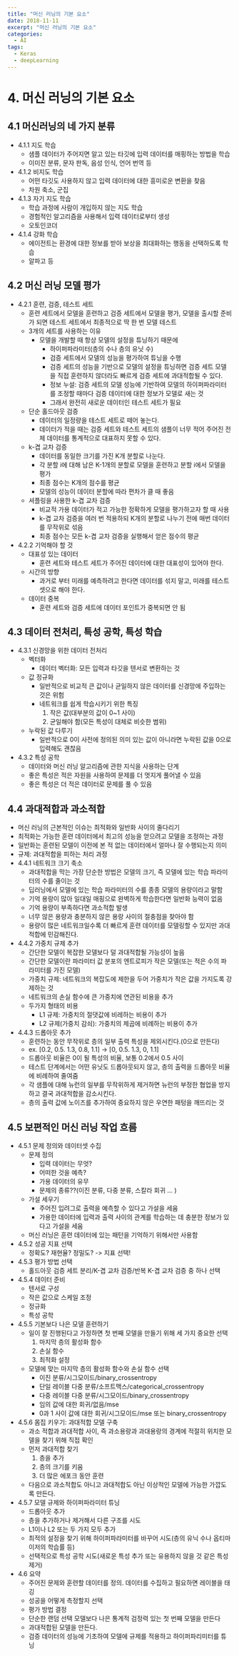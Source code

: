 ```yaml
---
title: "머신 러닝의 기본 요소"
date: 2018-11-11
excerpt: "머신 러닝의 기본 요소"
categories:
  - AI
tags:
  - Keras
  - deepLearning
---
```


# 4. 머신 러닝의 기본 요소

## 4.1 머신러닝의 네 가지 분류

* 4.1.1 지도 학습
	* 샘플 데이터가 주어지면 알고 있는 타깃에 입력 데이터를 매핑하는 방법을 학습
	* 이미진 분류, 문자 판독, 음성 인식, 언어 번역 등
* 4.1.2 비지도 학습
	* 어떤 타깃도 사용하지 않고 입력 데이터에 대한 흥미로운 변환을 찾음
	* 차원 축소, 군집
* 4.1.3 자기 지도 학습
	* 학습 과정에 사람이 개입하지 않는 지도 학습
	* 경험적인 알고리즘을 사용해서 입력 데이터로부터 생성
	* 오토인코더
* 4.1.4 강화 학습
	* 에이전트는 환경에 대한 정보를 받아 보상을 최대화하는 행동을 선택하도록 학습
	* 알파고 등

## 4.2 머신 러닝 모델 평가

* 4.2.1 훈련, 검증, 테스트 세트
	* 훈련 세트에서 모델을 훈련하고 검증 세트에서 모델을 평가, 모델을 출시할 준비가 되면 테스트 세트에서 최종적으로 딱 한 번 모델 테스트
	* 3개의 세트를 사용하는 이유
		* 모델을 개발할 때 항상 모델의 설정을 튜닝하기 때문에
			* 하이퍼파라미터(층의 수나 층의 유닛 수)
			* 검증 세트에서 모델의 성능을 평가하여 튜닝을 수행
			* 검증 세트의 성능을 기반으로 모델의 설정을 튜닝하면 검증 세트 모델을 직접 훈련하지 않더라도 빠르게 검증 세트에 과대적합될 수 있다.
			* 정보 누설: 검증 세트의 모델 성능에 기반하여 모델의 하이퍼파라미터를 조정할 때마다 검증 데이터에 대한 정보가 모델로 새는 것
			* 그래서 완전히 새로운 데이터인 테스트 세트가 필요
	* 단순 홀드아웃 검증
		* 데이터의 일정량을 테스트 세트로 떼어 놓는다.
		* 데이터가 적을 때는 검증 세트와 테스트 세트의 샘플이 너무 적어 주어진 전체 데이터를 통계적으로 대표하지 못할 수 있다.
	* k-겹 교차 검증
		* 데이터를 동일한 크기를 가진 K개 분할로 나눈다.
		* 각 분할 i에 대해 남은 K-1개의 분할로 모델을 훈련하고 분할 i에서 모델을 평가
		* 최종 점수는 K개의 점수를 평균
		* 모델의 성능이 데이터 분할에 따라 편차가 클 때 좋음
	* 셔플링을 사용한 k-겹 교차 검증
		* 비교적 가용 데이터가 적고 가능한 정확하게 모델을 평가하고자 할 때 사용
		* k-겹 교차 검증을 여러 번 적용하되 K개의 분할로 나누기 전에 매번 데이터를 무작위로 섞음
		* 최종 점수는 모든 k-겹 교차 검증을 실행해서 얻은 점수의 평균
* 4.2.2 기억해야 할 것
	* 대표성 있는 데이터
		* 훈련 세트와 테스트 세트가 주어진 데이터에 대한 대표성이 있어야 한다.
	* 시간의 방향
		* 과거로 부터 미래를 예측하려고 한다면 데이터를 섞지 말고, 미래를 테스트 셋으로 해야 한다.
	* 데이터 중복
		* 훈련 세트와 검증 세트에 데이터 포인트가 중복되면 안 됨

## 4.3 데이터 전처리, 특성 공학, 특성 학습

* 4.3.1 신경망을 위한 데이터 전처리
	* 벡터화
		* 데이터 벡터화: 모든 입력과 타깃을 텐서로 변환하는 것
	* 값 정규화
		* 일반적으로 비교적 큰 값이나 균일하지 않은 데이터를 신경망에 주입하는 것은 위험
		* 네트워크를 쉽게 학습시키기 위한 특징
			1. 작은 값(대부분의 값이 0~1 사이)
			2. 균일해야 함(모든 특성이 대체로 비슷한 범위)
	* 누락된 값 다루기
		* 일반적으로 0이 사전에 정의된 의미 있는 값이 아니라면 누락된 값을 0으로 입력해도 괜찮음
* 4.3.2 특성 공학
	* 데이터와 머신 러닝 알고리즘에 관한 지식을 사용하는 단계
	* 좋은 특성은 적은 자원을 사용하여 문제를 더 멋지게 풀어낼 수 있음
	* 좋은 특성은 더 적은 데이터로 문제를 풀 수 있음

## 4.4 과대적합과 과소적합

* 머신 러닝의 근본적인 이슈는 최적화와 일반화 사이의 줄다리기
* 최적화는 가능한 훈련 데이터에서 최고의 성능을 얻으려고 모델을 조정하는 과정
* 일반화는 훈련된 모델이 이전에 본 적 없는 데이터에서 얼마나 잘 수행되는지 의미
* 규제: 과대적합을 피하는 처리 과정
* 4.4.1 네트워크 크기 축소
	* 과대적합을 막는 가장 단순한 방법은 모델의 크기, 즉 모델에 있는 학습 파라미터의 수를 줄이는 것
	* 딥러닝에서 모델에 있는 학습 파라미터의 수를 종종 모델의 용량이라고 말함
	* 기억 용랑이 많아 일대일 매핑으로 완벽하게 학습한다면 일반화 능력이 없음
	* 기억 용량이 부족하다면 과소적합 발생
	* 너무 않은 용량과 충분하지 않은 용랑 사이의 절충점을 찾아야 함
	* 용량이 많은 네트워크일수록 더 빠르게 훈련 데이터를 모델링할 수 있지만 과대적합에 민감해진다.
* 4.4.2 가중치 규제 추가
	* 간단한 모델이 복잡한 모델보다 덜 과대적합될 가능성이 높음
	* 간단한 모델이란 파라미터 값 분포의 엔트로피가 작은 모델(또는 적은 수의 파라미터를 가진 모델)
	* 가중치 규제: 네트워크의 복잡도에 제한을 두어 가중치가 작은 값을 가지도록 강제하는 것
	* 네트워크의 손실 함수에 큰 가중치에 연관된 비용을 추가
	* 두가지 형태의 비용
		* L1 규제: 가중치의 절댓값에 비레하는 비용이 추가
		* L2 규제(가중치 감쇠): 가중치의 제곱에 비례하는 비용이 추가
* 4.4.3 드롭아웃 추가
	* 훈련하는 동안 무작위로 층의 일부 출력 특성을 제외시킨다.(0으로 만든다)
	* ex. [0.2, 0.5. 1.3, 0.8, 1.1] -> [0, 0.5. 1.3, 0, 1.1]
	* 드롭아웃 비율은 0이 될 특성의 비율, 보통 0.2에서 0.5 사이
	* 테스트 단계에서는 어떤 유닛도 드롭아웃되지 않고, 층의 출력을 드롭아웃 비율에 비례하여 줄여줌
	* 각 샘플에 대해 뉴런의 일부를 무작위하게 제거하면 뉴런의 부정한 협업을 방지하고 결국 과대적합을 감소시킨다.
	* 층의 출력 값에 노이즈를 추가하여 중요하지 않은 우연한 패텅을 깨뜨리는 것

## 4.5 보편적인 머신 러닝 작업 흐름

* 4.5.1 문제 정의와 데이터셋 수집
	* 문제 정의
		* 입력 데이터는 무엇?
		* 어떠한 것을 예측?
		* 가용 데이터의 유무
		* 문제의 종류??(이진 분류, 다중 분류, 스칼라 회귀 ... )
	* 가설 세우기
		* 주어진 입려그로 출력을 예측할 수 있다고 가설을 세움
		* 가용한 데이터에 입력과 출력 사이의 관계를 학습하는 데 충분한 정보가 있다고 가설을 세움
	* 머신 러닝은 훈련 데이터에 있는 패턴을 기억하기 위해서만 사용함
* 4.5.2 성공 지표 선택
	* 정확도? 재현율? 정밀도? -> 지표 선택!
* 4.5.3 평가 방법 선택
	* 홀드아웃 검증 세트 분리/K-겹 교차 검증/반복 K-겹 교차 검증 중 하나 선택
* 4.5.4 데이터 준비
	* 텐서로 구성
	* 작은 값으로 스케일 조정
	* 정규화
	* 특성 공학
* 4.5.5 기본보다 나은 모델 훈련하기
	* 일이 잘 진행된다고 가정하면 첫 번째 모델을 만들기 위해 세 가지 중요한 선택
		1. 마지막 층의 활성화 함수
		2. 손실 함수
		3. 최적화 설정
	* 모델에 맞는 마지막 층의 활성화 함수와 손실 함수 선택
		* 이진 분류/시그모이드/binary_crossentropy
		* 단일 레이블 다중 분류/소프트맥스/categorical_crossentropy
		* 다중 레이블 다중 분류/시그모이드/binary_crossentropy
		* 임의 값에 대한 회귀/없음/mse
		* 0과 1 사이 값에 대한 회귀/시그모이드/mse 또는 binary_crossentropy
* 4.5.6 몸집 키우기: 과대적합 모델 구축
	* 과소 적합과 과대적합 사이, 즉 과소용랑과 과대용랑의 경계에 적절히 위치한 모델을 찾기 위해 직접 확인
	* 먼저 과대적합 찾기
		1. 층을 추가
		2. 층의 크기를 키움
		3. 더 많은 에포크 동안 훈련
	* 다음으로 과소적합도 아니고 과대적합도 아닌 이상적인 모델에 가능한 가깝도록 만든다.
* 4.5.7 모델 규제와 하이퍼파라미터 튜닝
	* 드롭아웃 추가
	* 층을 추가하거나 제거해서 다른 구조를 시도
	* L1이나 L2 또는 두 가지 모두 추가
	* 최적의 설정을 찾기 위해 하이퍼파라미터를 바꾸어 시도(층의 유닉 수나 옵티마이저의 학습률 등)
	* 선택적으로 특성 공학 시도(새로운 특성 추가 또는 유용하지 않을 것 같은 특성 제거)
* 4.6 요약
	* 주어진 문제와 훈련할 데이터를 정의. 데이터를 수집하고 필요하면 레이블을 태깅
	* 성공을 어떻게 측정할지 선택
	* 평가 방법 결정
	* 단순한 랜덤 선택 모델보다 나은 통계적 검정력 있는 첫 번째 모델을 만든다
	* 과대적합된 모델을 만든다.
	* 검증 데이터의 성능에 기초하여 모델에 규제를 적용하고 하이퍼파리미터를 튜닝